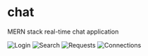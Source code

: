 # chat
MERN stack real-time chat application

![Login](https://github.com/AnkitKumar82/Sample-Images/blob/master/ChatAppImg/Login.png)
![Search](https://github.com/AnkitKumar82/Sample-Images/blob/master/ChatAppImg/search.png)
![Requests](https://github.com/AnkitKumar82/Sample-Images/blob/master/ChatAppImg/Request.png)
![Connections](https://github.com/AnkitKumar82/Sample-Images/blob/master/ChatAppImg/Connection.png)

